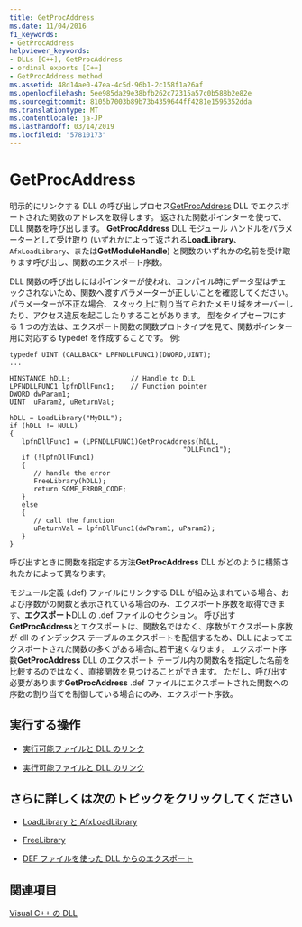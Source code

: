 ```yaml
---
title: GetProcAddress
ms.date: 11/04/2016
f1_keywords:
- GetProcAddress
helpviewer_keywords:
- DLLs [C++], GetProcAddress
- ordinal exports [C++]
- GetProcAddress method
ms.assetid: 48d14ae0-47ea-4c5d-96b1-2c158f1a26af
ms.openlocfilehash: 5ee985da29e38bfb262c72315a57c0b588b2e82e
ms.sourcegitcommit: 8105b7003b89b73b4359644ff4281e1595352dda
ms.translationtype: MT
ms.contentlocale: ja-JP
ms.lasthandoff: 03/14/2019
ms.locfileid: "57810173"
---
```

# <a name="getprocaddress"></a>GetProcAddress

明示的にリンクする DLL の呼び出しプロセス[GetProcAddress](/windows/desktop/api/libloaderapi/nf-libloaderapi-getprocaddress) DLL でエクスポートされた関数のアドレスを取得します。 返された関数ポインターを使って、DLL 関数を呼び出します。 **GetProcAddress** DLL モジュール ハンドルをパラメーターとして受け取り (いずれかによって返される**LoadLibrary**、 `AfxLoadLibrary`、または**GetModuleHandle**) と関数のいずれかの名前を受け取ります呼び出し、関数のエクスポート序数。

DLL 関数の呼び出しにはポインターが使われ、コンパイル時にデータ型はチェックされないため、関数へ渡すパラメーターが正しいことを確認してください。パラメーターが不正な場合、スタック上に割り当てられたメモリ域をオーバーしたり、アクセス違反を起こしたりすることがあります。 型をタイプセーフにする 1 つの方法は、エクスポート関数の関数プロトタイプを見て、関数ポインター用に対応する typedef を作成することです。 例:

```
typedef UINT (CALLBACK* LPFNDLLFUNC1)(DWORD,UINT);
...

HINSTANCE hDLL;               // Handle to DLL
LPFNDLLFUNC1 lpfnDllFunc1;    // Function pointer
DWORD dwParam1;
UINT  uParam2, uReturnVal;

hDLL = LoadLibrary("MyDLL");
if (hDLL != NULL)
{
   lpfnDllFunc1 = (LPFNDLLFUNC1)GetProcAddress(hDLL,
                                           "DLLFunc1");
   if (!lpfnDllFunc1)
   {
      // handle the error
      FreeLibrary(hDLL);
      return SOME_ERROR_CODE;
   }
   else
   {
      // call the function
      uReturnVal = lpfnDllFunc1(dwParam1, uParam2);
   }
}
```

呼び出すときに関数を指定する方法**GetProcAddress** DLL がどのように構築されたかによって異なります。

モジュール定義 (.def) ファイルにリンクする DLL が組み込まれている場合、および序数がの関数と表示されている場合のみ、エクスポート序数を取得できます、**エクスポート**DLL の .def ファイルのセクション。 呼び出す**GetProcAddress**とエクスポートは、関数名ではなく、序数がエクスポート序数が dll のインデックス テーブルのエクスポートを配信するため、DLL によってエクスポートされた関数の多くがある場合に若干速くなります。 エクスポート序数**GetProcAddress** DLL のエクスポート テーブル内の関数名を指定した名前を比較するのではなく、直接関数を見つけることができます。 ただし、呼び出す必要があります**GetProcAddress** .def ファイルにエクスポートされた関数への序数の割り当てを制御している場合にのみ、エクスポート序数。

## <a name="what-do-you-want-to-do"></a>実行する操作

- [実行可能ファイルと DLL のリンク](linking-an-executable-to-a-dll.md#linking-implicitly)

- [実行可能ファイルと DLL のリンク](linking-an-executable-to-a-dll.md#determining-which-linking-method-to-use)

## <a name="what-do-you-want-to-know-more-about"></a>さらに詳しくは次のトピックをクリックしてください

- [LoadLibrary と AfxLoadLibrary](loadlibrary-and-afxloadlibrary.md)

- [FreeLibrary](/windows/desktop/api/libloaderapi/nf-libloaderapi-freelibrary)

- [DEF ファイルを使った DLL からのエクスポート](exporting-from-a-dll-using-def-files.md)

## <a name="see-also"></a>関連項目

[Visual C++ の DLL](dlls-in-visual-cpp.md)
